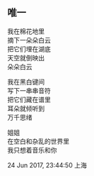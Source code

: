 ## 唯一

我在棉花地里<br>
摘下一朵朵白云<br>
把它们埋在湖底<br>
天空就倒映出<br>
朵朵白云<br>

我在黑白键间<br>
写下一串串音符<br>
把它们藏在谱里<br>
耳朵就倾听到<br>
万千思绪<br>

姐姐<br>
在空白和杂乱的世界里<br>
我只想着音乐和你<br>

24 Jun 2017, 23:44:50 上海<br>


